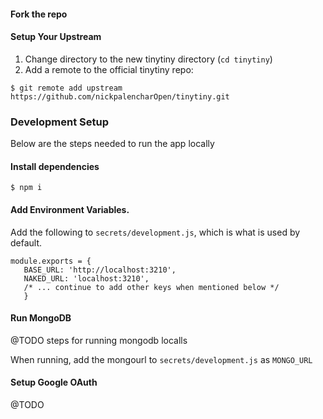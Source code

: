 #### Fork the repo

#### Setup Your Upstream

1. Change directory to the new tinytiny directory (`cd tinytiny`)
2. Add a remote to the official tinytiny repo:

```shell
$ git remote add upstream https://github.com/nickpalencharOpen/tinytiny.git
```

### Development Setup

Below are the steps needed to run the app locally

#### Install dependencies

```shell
$ npm i
```

#### Add Environment Variables.

Add the following to `secrets/development.js`, which is what is used by default.

```
module.exports = {
   BASE_URL: 'http://localhost:3210',
   NAKED_URL: 'localhost:3210',
   /* ... continue to add other keys when mentioned below */
   }
```


#### Run MongoDB

@TODO steps for running mongodb localls

When running, add the mongourl to `secrets/development.js` as `MONGO_URL`

#### Setup Google OAuth

@TODO


